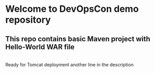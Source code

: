# Welcome to DevOpsCon demo repository
## This repo contains basic Maven project with Hello-World WAR file 
<BR> Ready for Tomcat deployment 
another line in the description

